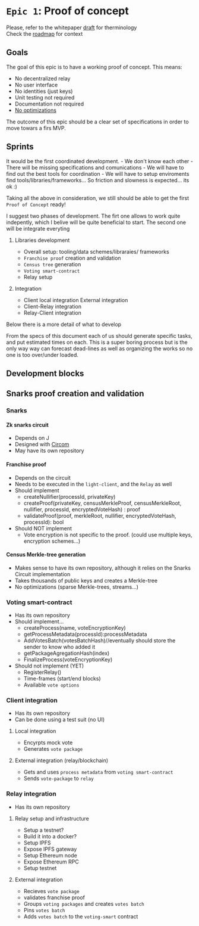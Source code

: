 # `Epic 1`: Proof of concept

Please, refer to the  whitepaper [draft](https://github.com/vocdoni/docs/blob/master/README.md) for therminology  
Check the [roadmap](https://github.com/vocdoni/docs/blob/master/Roadmap.md) for context

## Goals
The goal of this epic is to have a working proof of concept.
This means:
  - No decentralized relay
  - No user interface
  - No identities (just keys)
  - Unit testing not required
  - Documentation not required
  - [No optimizations](https://www.youtube.com/watch?v=4bQOSRm9YiQ)
  
The outcome of this epic should be a clear set of specifications in order to move towars a firs MVP.

## Sprints
It would be the first coordinated development.
    - We don't know each other
    - There will be missing specifications and comunications
    - We will have to find out the best tools for coordination
    - We will have to setup enviroments find tools/libraries/frameworks...
So friction and slowness is expected... its ok :)

Taking all the above in consideration, we still should be able to get the first `Proof of Concept` ready!

I suggest two phases of development. The firt one allows to work quite indepently, which I belive will be quite beneficial to start. The second one will be integrate everyting

1. Libraries development 
    - Overall setup: tooling/data schemes/libraraies/ frameworks
    - `Franchise proof` creation and validation
    - `Census tree` generation
    - `Voting smart-contract`
    - Relay setup

2. Integration
    - Client local integration
    External integration
    - Client-Relay integration
    - Relay-Client integration

Below there is a more detail of what to develop

From the specs of this document each of us should generate specific tasks, and put estimated times on each. This is a super boring process but is the only way way can forecast dead-lines as well as organizing the works so no one is too over/under loaded.

## Development blocks
## Snarks proof creation and validation

### Snarks
#### Zk snarks circuit
- Depends on J
- Designed with [Circom](https://github.com/iden3/circom)
- May have its own repository

#### Franchise proof
- Depends on the circuit
- Needs to be executed in the `light-client`, and the `Relay` as well
- Should implement
    - createNullifier(processId, privateKey)
    - createProof(privateKey, censusMerkleProof, censusMerkleRoot, nullifier, processId, encryptedVoteHash) : proof
    - validateProof(proof, merkleRoot, nullifier, encryptedVoteHash, processId): bool
- Should NOT implement
    - Vote encryption is not specific to the proof. (could use multiple keys, encryption schemes...)

#### Census Merkle-tree generation
- Makes sense to have its own repository, although it relies on the Snarks Circuit implementation
- Takes thousands of public keys and creates a Merkle-tree
- No optimizations (sparse Merkle-trees, streams...)

### Voting smart-contract
- Has its own repository
- Should implement...
    - createProcess(name, voteEncryptionKey)
    - getProcessMetadata(processId):processMetadata
    - AddVotesBatch(votesBatchHash)//eventually should store the sender to know who added it
    - getPackageAgregationHash(index)
    - FinalizeProcess(voteEncryptionKey)
- Should not implement (YET)
    - RegisterRelay()
    - Time-frames (start/end blocks)
    - Available `vote options`

### Client integration
- Has its own repository
- Can be done using a test suit (no UI)

1. Local integration
    - Encyrpts mock vote
    - Generates `vote package`

2. External integration (relay/blockchain)
    - Gets and uses `process metadata` from `voting smart-contract`
    - Sends `vote-package` to `relay`
  
### Relay integration
- Has its own repository
1. Relay setup and infrastructure
    - Setup a testnet?
    - Build it into a docker?
    - Setup IPFS
    - Expose IPFS gateway
    - Setup Ethereum node
    - Expose Ethereum RPC
    - Setup testnet
  
2. External integration
    - Recieves `vote package`
    - validates franchise proof
    - Groups `voting packages` and creates `votes batch`
    - Pins `votes batch`
    - Adds `votes batch` to the `voting-smart` contract